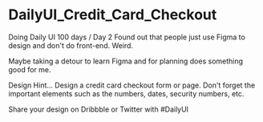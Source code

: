 # DailyUI_Credit_Card_Checkout

Doing Daily UI 100 days / Day 2
Found out that people just use Figma to design and don't do front-end. Weird.

Maybe taking a detour to learn Figma and for planning does something good for me. 

Design Hint...  Design a credit card checkout form or page. Don't forget the important elements such as the numbers, dates, security numbers, etc.  

Share your design on Dribbble or Twitter with #DailyUI  
